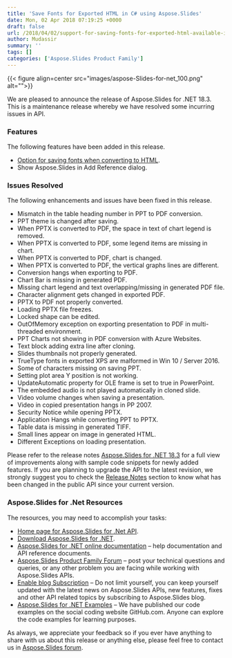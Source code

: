 ```yaml
---
title: 'Save Fonts for Exported HTML in C# using Aspose.Slides'
date: Mon, 02 Apr 2018 07:19:25 +0000
draft: false
url: /2018/04/02/support-for-saving-fonts-for-exported-html-available-in-aspose.slides/
author: Mudassir
summary: ''
tags: []
categories: ['Aspose.Slides Product Family']
---
```




{{< figure align=center src="images/aspose-Slides-for-net_100.png" alt="">}}


  
We are pleased to announce the release of Aspose.Slides for .NET 18.3. This is a maintenance release whereby we have resolved some incurring issues in API.

### Features

The following features have been added in this release.

*   [Option for saving fonts when converting to HTML][1].
*   Show Aspose.Slides in Add Reference dialog.

### Issues Resolved

The following enhancements and issues have been fixed in this release.

*   Mismatch in the table heading number in PPT to PDF conversion.
*   PPT theme is changed after saving.
*   When PPTX is converted to PDF, the space in text of chart legend is removed.
*   When PPTX is converted to PDF, some legend items are missing in chart.
*   When PPTX is converted to PDF, chart is changed.
*   When PPTX is converted to PDF, the vertical graphs lines are different.
*   Conversion hangs when exporting to PDF.
*   Chart Bar is missing in generated PDF.
*   Missing chart legend and text overlapping/missing in generated PDF file.
*   Character alignment gets changed in exported PDF.
*   PPTX to PDF not properly converted.
*   Loading PPTX file freezes.
*   Locked shape can be edited.
*   OutOfMemory exception on exporting presentation to PDF in multi-threaded environment.
*   PPT Charts not showing in PDF conversion with Azure Websites.
*   Text block adding extra line after cloning.
*   Slides thumbnails not properly generated.
*   TrueType fonts in exported XPS are malformed in Win 10 / Server 2016.
*   Some of characters missing on saving PPT.
*   Setting plot area Y position is not working.
*   UpdateAutomatic property for OLE frame is set to true in PowerPoint.
*   The embedded audio is not played automatically in cloned slide.
*   Video volume changes when saving a presentation.
*   Video in copied presentation hangs in PP 2007.
*   Security Notice while opening PPTX.
*   Application Hangs while converting PPT to PPTX.
*   Table data is missing in generated TIFF.
*   Small lines appear on image in generated HTML.
*   Different Exceptions on loading presentation.

Please refer to the release notes [Aspose.Slides for .NET 18.3][2] for a full view of improvements along with sample code snippets for newly added features. If you are planning to upgrade the API to the latest revision, we strongly suggest you to check the [Release Notes][3] section to know what has been changed in the public API since your current version.

### Aspose.Slides for .Net Resources

The resources, you may need to accomplish your tasks:

*   [Home page for Aspose.Slides for .Net API][4].
*   [Download Aspose.Slides for .NET][5].
*   [Aspose.Slides for .NET online documentation][6] – help documentation and API reference documents.
*   [Aspose.Slides Product Family Forum][7] – post your technical questions and queries, or any other problem you are facing while working with Aspose.Slides APIs.
*   [Enable blog Subscription][8] – Do not limit yourself, you can keep yourself updated with the latest news on Aspose.Slides APIs, new features, fixes and other API related topics by subscribing to Aspose.Slides blog.
*   [Aspose.Slides for .NET Examples][9] – We have published our code examples on the social coding website GitHub.com. Anyone can explore the code examples for learning purposes.

As always, we appreciate your feedback so if you ever have anything to share with us about this release or anything else, please feel free to contact us in [Aspose.Slides forum][10].




[1]: https://docs.aspose.com/display/slidesnet/Converting+Presentation+to+HTML#ConvertingPresentationtoHTML-EmbedAllFontsWhenConvertingPresentationtoHTML
[2]: https://docs.aspose.com/display/slidesnet/Aspose.Slides+for+.NET+18.3+Release+Notes
[3]: https://docs.aspose.com/display/slidesnet/Aspose.Slides+for+.NET+18.3+Release+Notes
[4]: https://products.aspose.com/slides/net
[5]: https://www.nuget.org/packages/Aspose.Slides.NET/18.3.0
[6]: https://docs.aspose.com/display/slidesnet/Home
[7]: https://forum.aspose.com/c/slides
[8]: https://blog.aspose.com/category/aspose-products/aspose-slides-product-family/
[9]: https://github.com/aspose-Slides/Aspose.Slides-for-.NET
[10]: https://forum.aspose.com/c/slides




